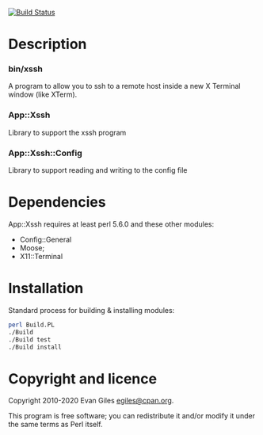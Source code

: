 [![Build Status](https://travis-ci.com/egiles/app-xssh.svg?branch=master)](https://travis-ci.com/egiles/app-xssh)

# Description

### bin/xssh
A program to allow you to ssh to a remote host inside a new
X Terminal window (like XTerm).  

### App::Xssh
Library to support the xssh program

### App::Xssh::Config
Library to support reading and writing to the config file

# Dependencies
App::Xssh requires at least perl 5.6.0 and these other modules:
* Config::General
* Moose;
* X11::Terminal

# Installation

Standard process for building & installing modules:
```bash
perl Build.PL
./Build
./Build test
./Build install
```

# Copyright and licence

Copyright 2010-2020 Evan Giles <egiles@cpan.org>.

This program is free software; you can redistribute it
and/or modify it under the same terms as Perl itself.
